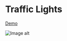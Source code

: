 # Traffic Lights
[Demo](https://traffic-lights-test.netlify.app)

![Image alt](https://github.com/wukapHo/traffic-lights/raw/main/Screenshot.png)
